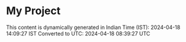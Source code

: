 # My Project

This content is dynamically generated in Indian Time (IST): 2024-04-18 14:09:27 IST
Converted to UTC: 2024-04-18 08:39:27 UTC
